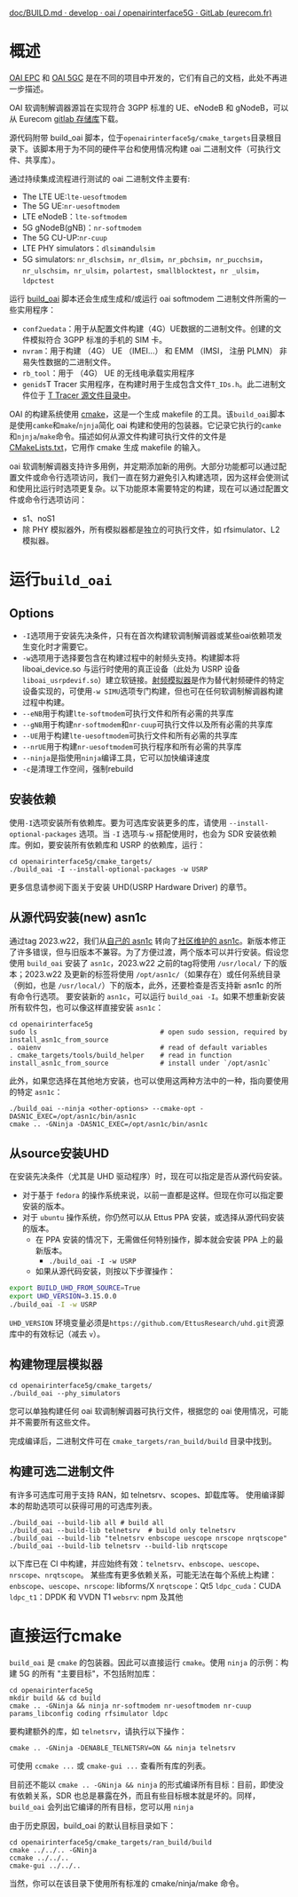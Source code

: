 [doc/BUILD.md · develop · oai / openairinterface5G · GitLab (eurecom.fr)](https://gitlab.eurecom.fr/oai/openairinterface5g/-/blob/develop/doc/BUILD.md?plain=0)
# 概述
[OAI EPC](https://github.com/OPENAIRINTERFACE/openair-epc-fed/blob/master/docs/DEPLOY_HOME_MAGMA_MME.md) 和 [OAI 5GC](https://gitlab.eurecom.fr/oai/cn5g/oai-cn5g-fed/-/blob/master/docs/DEPLOY_HOME.md) 是在不同的项目中开发的，它们有自己的文档，此处不再进一步描述。

OAI 软调制解调器源旨在实现符合 3GPP 标准的 UE、eNodeB 和 gNodeB，可以从 Eurecom [gitlab 存储库](./GET_SOURCES)下载。

源代码附带 build_oai 脚本，位于`openairinterface5g/cmake_targets`目录根目录下。该脚本用于为不同的硬件平台和使用情况构建 oai 二进制文件（可执行文件、共享库）。

通过持续集成流程进行测试的 oai 二进制文件主要有:
- The LTE UE:`lte-uesoftmodem`
- The 5G UE:`nr-uesoftmodem`
- LTE eNodeB：`lte-softmodem`
- 5G gNodeB(gNB)：`nr-softmodem`
- The 5G CU-UP:`nr-cuup`
- LTE PHY simulators：`dlsim`and`ulsim`
- 5G simulators: `nr_dlschsim`，`nr_dlsim`，`nr_pbchsim`，`nr_pucchsim`，`nr_ulschsim`，`nr_ulsim`，`polartest`，`smallblocktest`，`nr _ulsim`，`ldpctest`

运行 [build_oai](https://gitlab.eurecom.fr/oai/openairinterface5g/-/blob/develop/cmake_targets/build_oai) 脚本还会生成生成和/或运行 oai softmodem 二进制文件所需的一些实用程序：
- `conf2uedata`：用于从配置文件构建（4G）UE数据的二进制文件。创建的文件模拟符合 3GPP 标准的手机的 SIM 卡。
- `nvram`：用于构建 （4G） UE （IMEI...） 和 EMM （IMSI， 注册 PLMN） 非易失性数据的二进制文件。
- `rb_tool`：用于 （4G） UE 的无线电承载实用程序
- `genids`T Tracer 实用程序，在构建时用于生成包含文件`T_IDs.h`。此二进制文件位于 [T Tracer 源文件目录中](https://gitlab.eurecom.fr/oai/openairinterface5g/-/tree/develop/common/utils/T)。

OAI 的构建系统使用 [cmake](https://cmake.org/)，这是一个生成 makefile 的工具。该`build_oai`脚本是使用`camke`和`make`/`njnja`简化 oai 构建和使用的包装器。它记录它执行的`camke`和`njnja`/`make`命令。描述如何从源文件构建可执行文件的文件是 [CMakeLists.txt](https://gitlab.eurecom.fr/oai/openairinterface5g/-/blob/develop/CMakeLists.txt)，它用作 cmake 生成 makefile 的输入。

oai 软调制解调器支持许多用例，并定期添加新的用例。大部分功能都可以通过配置文件或命令行选项访问，我们一直在努力避免引入构建选项，因为这样会使测试和使用比运行时选项更复杂。以下功能原本需要特定的构建，现在可以通过配置文件或命令行选项访问：
- s1、noS1
- 除 PHY 模拟器外，所有模拟器都是独立的可执行文件，如 rfsimulator、L2 模拟器。

# 运行`build_oai`
## Options
- `-I`选项用于安装先决条件，只有在首次构建软调制解调器或某些oai依赖项发生变化时才需要它。
- `-w`选项用于选择要包含在构建过程中的射频头支持。构建脚本将 liboai_device.so 与运行时使用的真正设备（此处为 USRP 设备`liboai_usrpdevif.so`）建立软链接。[射频模拟器](https://gitlab.eurecom.fr/oai/openairinterface5g/-/blob/develop/radio/rfsimulator/README.md)是作为替代射频硬件的特定设备实现的，可使用`-w SIMU`选项专门构建，但也可在任何软调制解调器构建过程中构建。
- `--eNB`用于构建`lte-softmodem`可执行文件和所有必需的共享库
- `--gNB`用于构建`nr-softmodem`和`nr-cuup`可执行文件以及所有必需的共享库
- `--UE`用于构建`lte-uesoftmodem`可执行文件和所有必需的共享库
- `--nrUE`用于构建`nr-uesoftmodem`可执行程序和所有必需的共享库
- `--ninja`是指使用`ninja`编译工具，它可以加快编译速度
- `-c`是清理工作空间，强制rebuild
## 安装依赖
使用`-I`选项安装所有依赖库。要为可选库安装更多的库，请使用 `--install-optional-packages` 选项。当 `-I` 选项与`-w` 搭配使用时，也会为 SDR 安装依赖库。例如，要安装所有依赖库和 USRP 的依赖库，运行：
```shell
cd openairinterface5g/cmake_targets/
./build_oai -I --install-optional-packages -w USRP
```
更多信息请参阅下面关于安装 UHD(USRP Hardware Driver) 的章节。
## 从源代码安装(new) asn1c
通过tag 2023.w22，我们从[自己的 asn1c](https://gitlab.eurecom.fr/oai/asn1c.git) 转向了[社区维护的 asn1c](https://github.com/mouse07410/asn1c)。新版本修正了许多错误，但与旧版本不兼容。为了方便过渡，两个版本可以并行安装。假设您使用 `build_oai` 安装了 `asn1c`，2023.w22 之前的tag将使用 `/usr/local/` 下的版本；2023.w22 及更新的标签将使用 `/opt/asn1c/`（如果存在）或任何系统目录（例如，也是 `/usr/local/`）下的版本，此外，还要检查是否支持新 asn1c 的所有命令行选项。
要安装新的 `asn1c`，可以运行 `build_oai -I`。如果不想重新安装所有软件包，也可以像这样直接安装 `asn1c`：
```shell
cd openairinterface5g
sudo ls                               # open sudo session, required by install_asn1c_from_source
. oaienv                              # read of default variables
. cmake_targets/tools/build_helper    # read in function
install_asn1c_from_source             # install under `/opt/asn1c`
```
此外，如果您选择在其他地方安装，也可以使用这两种方法中的一种，指向要使用的特定 `asn1c`：
```shell
./build_oai --ninja <other-options> --cmake-opt -DASN1C_EXEC=/opt/asn1c/bin/asn1c
cmake .. -GNinja -DASN1C_EXEC=/opt/asn1c/bin/asn1c
```
## 从source安装UHD
在安装先决条件（尤其是 UHD 驱动程序）时，现在可以指定是否从源代码安装。
- 对于基于 `fedora` 的操作系统来说，以前一直都是这样。但现在你可以指定要安装的版本。
- 对于 `ubuntu` 操作系统，你仍然可以从 Ettus PPA 安装，或选择从源代码安装的版本。
  * 在 PPA 安装的情况下，无需做任何特别操作，脚本就会安装 PPA 上的最新版本。
    - `./build_oai -I -w USRP`
  - 如果从源代码安装，则按以下步骤操作：
```bash
export BUILD_UHD_FROM_SOURCE=True
export UHD_VERSION=3.15.0.0
./build_oai -I -w USRP
```
`UHD_VERSION` 环境变量必须是`https://github.com/EttusResearch/uhd.git`资源库中的有效标记（减去 `v`）。
## 构建物理层模拟器
```shell
cd openairinterface5g/cmake_targets/
./build_oai --phy_simulators
```

您可以单独构建任何 oai 软调制解调器可执行文件，根据您的 oai 使用情况，可能并不需要所有这些文件。

完成编译后，二进制文件可在 `cmake_targets/ran_build/build` 目录中找到。
## 构建可选二进制文件
有许多可选库可用于支持 RAN，如 telnetsrv、scopes、卸载库等。
使用编译脚本的帮助选项可以获得可用的可选库列表。
```shell
./build_oai --build-lib all # build all
./build_oai --build-lib telnetsrv  # build only telnetsrv
./build_oai --build-lib "telnetsrv enbscope uescope nrscope nrqtscope"
./build_oai --build-lib telnetsrv --build-lib nrqtscope
```
以下库已在 CI 中构建，并应始终有效：`telnetsrv`、`enbscope`、`uescope`、`nrscope`、`nrqtscope`。
某些库有更多依赖关系，可能无法在每个系统上构建：
`enbscope`、`uescope`、`nrscope`: libforms/X
`nrqtscope`：Qt5
`ldpc_cuda`：CUDA
`ldpc_t1`：DPDK 和 VVDN T1
`websrv`: npm 及其他
# 直接运行cmake
`build_oai` 是 `cmake` 的包装器。因此可以直接运行 `cmake`。使用 `ninja` 的示例：构建 5G 的所有 "主要目标"，不包括附加库：
```shell
cd openairinterface5g
mkdir build && cd build
cmake .. -GNinja && ninja nr-softmodem nr-uesoftmodem nr-cuup params_libconfig coding rfsimulator ldpc
```
要构建额外的库，如 `telnetsrv`，请执行以下操作：
```shell
cmake .. -GNinja -DENABLE_TELNETSRV=ON && ninja telnetsrv
```
可使用 `ccmake ...` 或 `cmake-gui ...` 查看所有库的列表。

目前还不能以 `cmake .. -GNinja && ninja` 的形式编译所有目标：目前，即使没有依赖关系，SDR 也总是暴露在外，而且有些目标根本就是坏的。同样，`build_oai` 会列出它编译的所有目标，您可以用 `ninja`

由于历史原因，build_oai 的默认目标目录如下：
```shell
cd openairinterface5g/cmake_targets/ran_build/build
cmake ../../.. -GNinja
ccmake ../../..
cmake-gui ../../..
```
当然，你可以在该目录下使用所有标准的 cmake/ninja/make 命令。